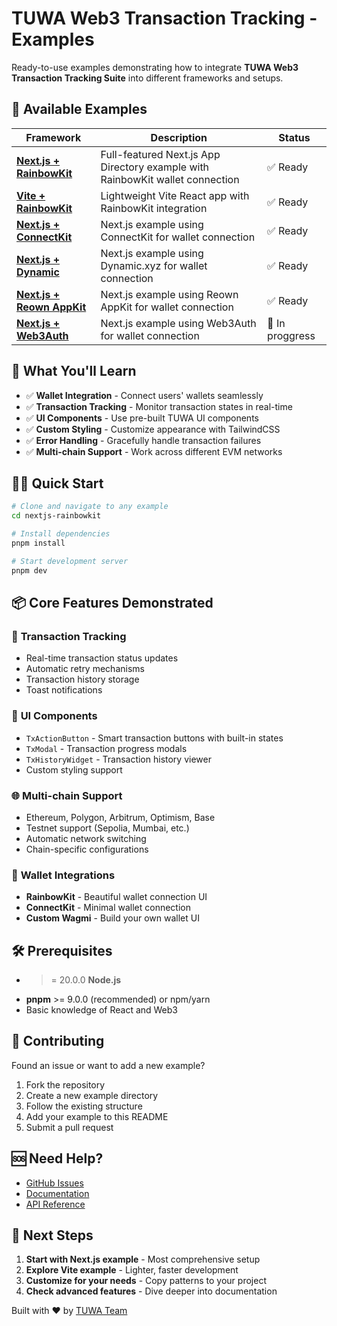# TUWA Web3 Transaction Tracking - Examples

Ready-to-use examples demonstrating how to integrate **TUWA Web3 Transaction Tracking Suite** into different frameworks and setups.

## 🚀 Available Examples
| Framework                                        | Description                                                                   | Status                 |
|--------------------------------------------------|-------------------------------------------------------------------------------|------------------------|
| **[Next.js + RainbowKit](./nextjs-rainbowkit/)** | Full-featured Next.js App Directory example with RainbowKit wallet connection | ✅ Ready                |
| **[Vite + RainbowKit](./vite-rainbowkit/)**      | Lightweight Vite React app with RainbowKit integration                        | ✅ Ready                |
| **[Next.js + ConnectKit](./nextjs-connectkit/)** | Next.js example using ConnectKit for wallet connection                        | ✅ Ready                |
| **[Next.js + Dynamic](./nextjs-dynamic/)**       | Next.js example using Dynamic.xyz for wallet connection                       | ✅ Ready                |
| **[Next.js + Reown AppKit](./nextjs-reown/)**    | Next.js example using Reown AppKit for wallet connection                      | ✅ Ready                |
| **[Next.js + Web3Auth](./nextjs-web3auth/)**     | Next.js example using Web3Auth for wallet connection                          | 🚧 In proggress        |

## 🎯 What You'll Learn

- ✅ **Wallet Integration** - Connect users' wallets seamlessly
- ✅ **Transaction Tracking** - Monitor transaction states in real-time
- ✅ **UI Components** - Use pre-built TUWA UI components
- ✅ **Custom Styling** - Customize appearance with TailwindCSS
- ✅ **Error Handling** - Gracefully handle transaction failures
- ✅ **Multi-chain Support** - Work across different EVM networks

## 🏃‍♂️ Quick Start

```bash
# Clone and navigate to any example
cd nextjs-rainbowkit

# Install dependencies
pnpm install

# Start development server
pnpm dev
```

## 📦 Core Features Demonstrated
### 🔄 **Transaction Tracking**
- Real-time transaction status updates
- Automatic retry mechanisms
- Transaction history storage
- Toast notifications

### 🎨 **UI Components**
- `TxActionButton` - Smart transaction buttons with built-in states
- `TxModal` - Transaction progress modals
- `TxHistoryWidget` - Transaction history viewer
- Custom styling support

### 🌐 **Multi-chain Support**
- Ethereum, Polygon, Arbitrum, Optimism, Base
- Testnet support (Sepolia, Mumbai, etc.)
- Automatic network switching
- Chain-specific configurations

### 🔗 **Wallet Integrations**
- **RainbowKit** - Beautiful wallet connection UI
- **ConnectKit** - Minimal wallet connection
- **Custom Wagmi** - Build your own wallet UI

## 🛠 Prerequisites
- >= 20.0.0 **Node.js**
- **pnpm** >= 9.0.0 (recommended) or npm/yarn
- Basic knowledge of React and Web3

## 🤝 Contributing
Found an issue or want to add a new example?
1. Fork the repository
2. Create a new example directory
3. Follow the existing structure
4. Add your example to this README
5. Submit a pull request

## 🆘 Need Help?
- [GitHub Issues](https://github.com/TuwaIO/web3-transactions-tracking/issues)
- [Documentation](https://docs.tuwa.co.ua/)
- [API Reference](https://docs.tuwa.co.ua/apiReference/README)

## 🚀 Next Steps
1. **Start with Next.js example** - Most comprehensive setup
2. **Explore Vite example** - Lighter, faster development
3. **Customize for your needs** - Copy patterns to your project
4. **Check advanced features** - Dive deeper into documentation

Built with ❤️ by [TUWA Team](https://github.com/TuwaIO)